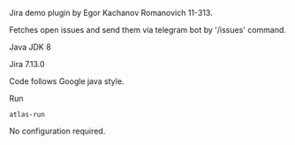 Jira demo plugin by Egor Kachanov Romanovich 11-313.

Fetches open issues and send them via telegram bot by '/issues' command.

Java JDK 8

Jira 7.13.0

Code follows Google java style.

Run
```
atlas-run
```

No configuration required.
